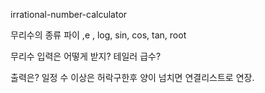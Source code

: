 irrational-number-calculator

무리수의 종류
파이 ,e , log, sin, cos, tan, root

무리수 입력은 어떻게 받지?
테일러 급수?

출력은?
일정 수 이상은 허락구한후 양이 넘치면 연결리스트로 연장.
